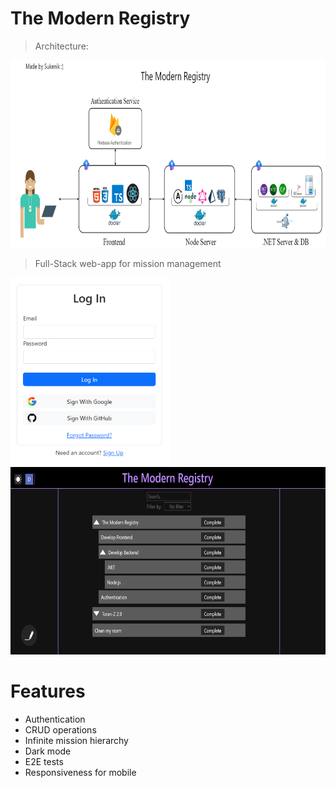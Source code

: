 # The Modern Registry

> Architecture: 
<img src="./snippets/The-Modern-Registry Architecture.png" height="300" />

> Full-Stack web-app for mission management

<img src="./snippets/The-Modern-Registry AuthScreen.png" height="300" /><img src="./snippets/The-Modern-Registry HomePage.png" height="300" />

# Features

- Authentication
- CRUD operations
- Infinite mission hierarchy
- Dark mode
- E2E tests
- Responsiveness for mobile
